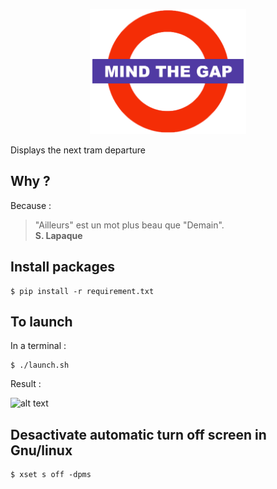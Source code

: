 <p align="center">
  <a href="#"><img src="./picture/mind.png"  width="250"/></a>
</p>

Displays the next tram departure

## Why ?
Because :  
> "Ailleurs" est un mot plus beau que "Demain".  
> **S. Lapaque**

## Install packages

```
$ pip install -r requirement.txt
```

## To launch

In a terminal :  
```
$ ./launch.sh
```
Result :  
  
![alt text](./picture/result.png)

## Desactivate automatic turn off screen in Gnu/linux
```
$ xset s off -dpms
```
